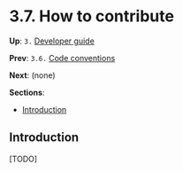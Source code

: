 # 3.7. How to contribute

**Up**: `3.` [Developer guide](developer-guide)

**Prev**: `3.6.` [Code conventions](code-conventions)

**Next**: (none)

**Sections**:

* [Introduction](#introduction)

## Introduction

[TODO]
